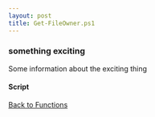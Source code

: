 ```yaml
---
layout: post
title: Get-FileOwner.ps1
---
```


### something exciting

Some information about the exciting thing

#### Script

<script src="https://gist-it.appspot.com/github.com/BanterBoy/scripts-blog/blob/master/PowerShell/functions/fileManagement/Get-FileOwner.ps1"></script>

<a href="/menu/_pages/functions.html">Back to Functions</a>

